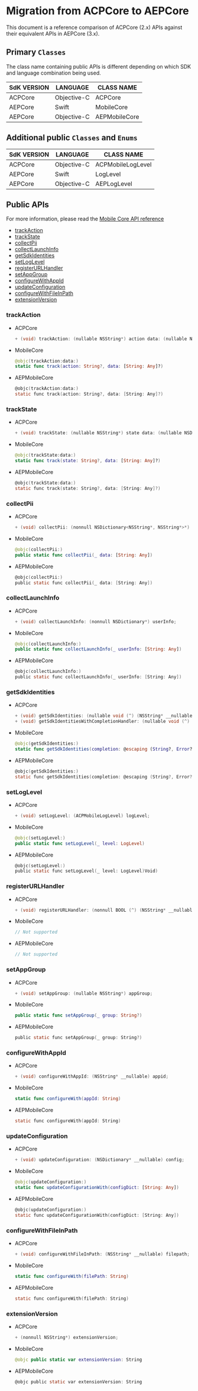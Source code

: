 # Migration from ACPCore to AEPCore

This document is a reference comparison of ACPCore (2.x) APIs against their equivalent APIs in AEPCore (3.x).

## Primary `Classes`

The class name containing public APIs is different depending on which SDK and language combination being used.

| SdK VERSION | LANGUAGE    | CLASS NAME    |
| ----------- | ----------- | ------------- |
| ACPCore     | Objective-C | ACPCore       |
| AEPCore     | Swift       | MobileCore    |
| AEPCore     | Objective-C | AEPMobileCore |

## Additional public `Classes` and `Enums`

| SdK VERSION | LANGUAGE    | CLASS NAME        |
| ----------- | ----------- | ----------------- |
| ACPCore     | Objective-C | ACPMobileLogLevel |
| AEPCore     | Swift       | LogLevel          |
| AEPCore     | Objective-C | AEPLogLevel       |

## Public APIs

For more information, please read the [Mobile Core API reference](https://aep-sdks.gitbook.io/docs/foundation-extensions/mobile-core/mobile-core-api-reference)

- [trackAction](#trackAction)
- [trackState](#trackState)
- [collectPii](#collectPii)
- [collectLaunchInfo](#collectLaunchInfo)
- [getSdkIdentities](#getSdkIdentities)
- [setLogLevel](#setLogLevel)
- [registerURLHandler](#registerURLHandler)
- [setAppGroup](#setAppGroup)
- [configureWithAppId](#configureWithAppId)
- [updateConfiguration](#updateConfiguration)
- [configureWithFileInPath](#configureWithFileInPath)
- [extensionVersion](#extensionVersion)



### trackAction

- ACPCore

  ```objective-c
  + (void) trackAction: (nullable NSString*) action data: (nullable NSDictionary*) contextData
  ```

- MobileCore

  ```Swift
  @objc(trackAction:data:)
  static func track(action: String?, data: [String: Any]?)
  ```

- AEPMobileCore

  ```objective-c
  @objc(trackAction:data:)
  static func track(action: String?, data: [String: Any]?)
  ```

### trackState

- ACPCore

  ```objective-c
  + (void) trackState: (nullable NSString*) state data: (nullable NSDictionary*) contextData;
  ```

- MobileCore

  ```swift
  @objc(trackState:data:)
  static func track(state: String?, data: [String: Any]?)
  ```

- AEPMobileCore

  ```objective-c
  @objc(trackState:data:)
  static func track(state: String?, data: [String: Any]?)
  ```


### collectPii

- ACPCore

  ```objective-c
  + (void) collectPii: (nonnull NSDictionary<NSString*, NSString*>*) data;
  ```

- MobileCore

  ```swift
  @objc(collectPii:)
  public static func collectPii(_ data: [String: Any])
  ```

- AEPMobileCore

  ```objective-c
  @objc(collectPii:)
  public static func collectPii(_ data: [String: Any])
  ```

### collectLaunchInfo

- ACPCore

  ```objective-c
  + (void) collectLaunchInfo: (nonnull NSDictionary*) userInfo;
  ```

- MobileCore

  ```swift
  @objc(collectLaunchInfo:)
  public static func collectLaunchInfo(_ userInfo: [String: Any])
  ```

- AEPMobileCore

  ```objective-c
  @objc(collectLaunchInfo:)
  public static func collectLaunchInfo(_ userInfo: [String: Any])
  ```

### getSdkIdentities

- ACPCore

  ```objective-c
  + (void) getSdkIdentities: (nullable void (^) (NSString* __nullable content)) callback;
  + (void) getSdkIdentitiesWithCompletionHandler: (nullable void (^) (NSString* __nullable content, NSError* _Nullable error)) completionHandler;
  ```

- MobileCore

  ```swift
  @objc(getSdkIdentities:)
  static func getSdkIdentities(completion: @escaping (String?, Error?) -> Void)
  ```
  
- AEPMobileCore

  ```objective-c
  @objc(getSdkIdentities:)
  static func getSdkIdentities(completion: @escaping (String?, Error?) -> Void)
  ```

### setLogLevel

- ACPCore

  ```objective-c
  + (void) setLogLevel: (ACPMobileLogLevel) logLevel;
  ```

- MobileCore

  ```swift
  @objc(setLogLevel:)
  public static func setLogLevel(_ level: LogLevel)
  ```

- AEPMobileCore

  ```objective-c
  @objc(setLogLevel:)
  public static func setLogLevel(_ level: LogLevel)Void)
  ```
### registerURLHandler

- ACPCore

  ```objective-c
  + (void) registerURLHandler: (nonnull BOOL (^) (NSString* __nullable url)) callback;
  ```

- MobileCore

  ```swift
  // Not supported
  ```
  
- AEPMobileCore

  ```objective-c
  // Not supported
  ```
  
### setAppGroup

- ACPCore

  ```objective-c
  + (void) setAppGroup: (nullable NSString*) appGroup;
  ```

- MobileCore

  ```swift
  public static func setAppGroup(_ group: String?)
  ```
  
- AEPMobileCore

  ```objective-c
  public static func setAppGroup(_ group: String?)
  ```

### configureWithAppId

- ACPCore

  ```objective-c
  + (void) configureWithAppId: (NSString* __nullable) appid;
  ```

- MobileCore

  ```swift
  static func configureWith(appId: String)
  ```
  
- AEPMobileCore

  ```objective-c
  static func configureWith(appId: String)

### updateConfiguration

- ACPCore

  ```objective-c
  + (void) updateConfiguration: (NSDictionary* __nullable) config;
  ```

- MobileCore

  ```swift
  @objc(updateConfiguration:)
  static func updateConfigurationWith(configDict: [String: Any])
  ```
  
- AEPMobileCore

  ```objective-c
  @objc(updateConfiguration:)
  static func updateConfigurationWith(configDict: [String: Any])

### configureWithFileInPath

- ACPCore

  ```objective-c
  + (void) configureWithFileInPath: (NSString* __nullable) filepath;
  ```

- MobileCore

  ```swift
  static func configureWith(filePath: String)
  ```
  
- AEPMobileCore

  ```objective-c
  static func configureWith(filePath: String)
  ```

### extensionVersion

- ACPCore

  ```objective-c
  + (nonnull NSString*) extensionVersion;
  ```

- MobileCore

  ```swift
  @objc public static var extensionVersion: String 
  ```
  
- AEPMobileCore

  ```objective-c
  @objc public static var extensionVersion: String 
  ```

